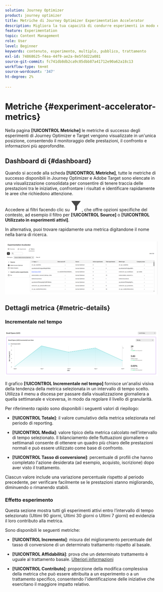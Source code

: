 ```yaml
---
solution: Journey Optimizer
product: journey optimizer
title: Metriche di Journey Optimizer Experimentation Accelerator
description: Migliora la tua capacità di condurre esperimenti in modo efficace e generare informazioni
feature: Experimentation
topic: Content Management
role: User
level: Beginner
keywords: contenuto, esperimento, multiplo, pubblico, trattamento
exl-id: 74868625-f4ea-44f9-ae2a-8e5fdd22a081
source-git-commit: fc741db8db2ca9c05dbb87a41712e90a62a18c13
workflow-type: tm+mt
source-wordcount: '347'
ht-degree: 2%

---
```


# Metriche {#experiment-accelerator-metrics}

Nella pagina **[!UICONTROL Metriche]** le metriche di successo degli esperimenti di Journey Optimizer e Target vengono visualizzate in un&#39;unica posizione, consentendo il monitoraggio delle prestazioni, il confronto e informazioni più approfondite.

## Dashboard di {#dashboard}

Quando si accede alla scheda **[!UICONTROL Metriche]**, tutte le metriche di successo disponibili in Journey Optimizer e Adobe Target sono elencate in una visualizzazione consolidata per consentire di tenere traccia delle prestazioni tra le iniziative, confrontare i risultati e identificare rapidamente le aree che richiedono attenzione.

Accedere ai filtri facendo clic su ![](assets/do-not-localize/Smock_Filter_18_N.svg), che offre opzioni specifiche del contesto, ad esempio il filtro per **[!UICONTROL Source]** o **[!UICONTROL Utilizzato in esperimenti attivi]**.

In alternativa, puoi trovare rapidamente una metrica digitandone il nome nella barra di ricerca.

![](assets/experiment-monitor-metrics.png)

## Dettagli metrica {#metric-details}

### Incrementale nel tempo

![](assets/experiment-monitor-metrics-2.png)

Il grafico **[!UICONTROL Incrementale nel tempo]** fornisce un&#39;analisi visiva della tendenza della metrica selezionata in un intervallo di tempo scelto. Utilizza il menu a discesa per passare dalla visualizzazione giornaliera a quella settimanale e viceversa, in modo da regolare il livello di granularità.

Per riferimento rapido sono disponibili i seguenti valori di riepilogo:

* **[!UICONTROL Totale]**: il valore cumulativo della metrica selezionata nel periodo di reporting.

* **[!UICONTROL Media]**: valore tipico della metrica calcolato nell&#39;intervallo di tempo selezionato. Il bilanciamento delle fluttuazioni giornaliere o settimanali consente di ottenere un quadro più chiaro delle prestazioni normali e può essere utilizzato come base di confronto.

* **[!UICONTROL Tasso di conversione]**: percentuale di profili che hanno completato l&#39;azione desiderata (ad esempio, acquisto, iscrizione) dopo aver visto il trattamento.

Ciascun valore include una variazione percentuale rispetto al periodo precedente, per verificare facilmente se le prestazioni stanno migliorando, diminuendo o rimanendo stabili.

### Effetto esperimento

Questa sezione mostra tutti gli esperimenti attivi entro l’intervallo di tempo selezionato (Ultimi 90 giorni, Ultimi 30 giorni o Ultimi 7 giorni) ed evidenzia il loro contributo alla metrica.

Sono disponibili le seguenti metriche:

* **[!UICONTROL Incremento]**: misura del miglioramento percentuale del tasso di conversione di un determinato trattamento rispetto al basale.

* **[!UICONTROL Affidabilità]**: prova che un determinato trattamento è uguale al trattamento basale. [Ulteriori informazioni](../content-management/experiment-calculations.md#understand-confidence)

* **[!UICONTROL Contributo]**: proporzione della modifica complessiva della metrica che può essere attribuita a un esperimento o a un trattamento specifico, consentendo l&#39;identificazione delle iniziative che esercitano il maggiore impatto relativo.
